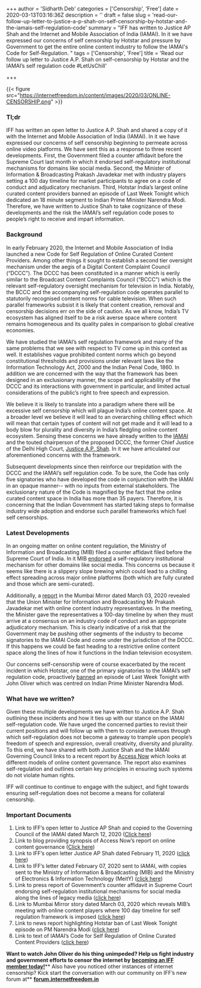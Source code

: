 +++
author = 'Sidharth Deb'
categories = ['Censorship', 'Free']
date = 2020-03-13T03:16:36Z
description = ''
draft = false
slug = 'read-our-follow-up-letter-to-justice-a-p-shah-on-self-censorship-by-hotstar-and-the-iamais-self-regulation-code'
summary = "IFF has written to Justice AP Shah and the Internet and Mobile Association of India (IAMAI). In it we have expressed our concerns of self censorship by Hotstar and pressure by Government to get the entire online content industry to follow the IAMAI's Code for Self-Regulation. "
tags = ['Censorship', 'Free']
title = 'Read our follow up letter to Justice A.P. Shah on self-censorship by Hotstar and the IAMAI’s self regulation code #LetUsChill'

+++


{{< figure src="https://internetfreedom.in/content/images/2020/03/ONLINE-CENSORSHIP.png" >}}

### Tl;dr

IFF has written an open letter to Justice A.P. Shah and shared a copy of it with the Internet and Mobile Association of India (IAMAI). In it we have expressed our concerns of self censorship beginning to permeate across online video platforms. We have sent this as a response to three recent developments. First, the Government filed a counter affidavit before the Supreme Court last month in which it endorsed self-regulatory institutional mechanisms for domains like social media. Second, the Minister of Information & Broadcasting Prakash Javadekar met with industry players setting a 100 day timeline for market participants to agree on a code of conduct and adjudicatory mechanism. Third, Hotstar India’s largest online curated content providers banned an episode of Last Week Tonight which dedicated an 18 minute segment to Indian Prime Minister Narendra Modi. Therefore, we have written to Justice Shah to take cognizance of these developments and the risk the IAMAI’s self regulation code poses to people’s right to receive and impart information.

### Background

In early February 2020, the Internet and Mobile Association of India launched a new Code for Self Regulation of Online Curated Content Providers. Among other things it sought to establish a second tier oversight mechanism under the aegis of a Digital Content Complaint Council (“DCCC”). The DCCC has been constituted in a manner which is eerily similar to the Broadcast Content Complaints Council (“BCCC”) which is the relevant self-regulatory oversight mechanism for television in India. Notably, the BCCC and the accompanying self-regulation code operates parallel to statutorily recognised content norms for cable television. When such parallel frameworks subsist it is likely that content creation, removal and censorship decisions err on the side of caution. As we all know, India’s TV ecosystem has aligned itself to be a risk averse space where content remains homogeneous and its quality pales in comparison to global creative economies.

We have studied the IAMAI’s self regulation framework and many of the same problems that we see with respect to TV come up in this context as well. It establishes vague prohibited content norms which go beyond constitutional thresholds and provisions under relevant laws like the Information Technology Act, 2000 and the Indian Penal Code, 1860. In addition we are concerned with the way that the framework has been designed in an exclusionary manner, the scope and applicability of the DCCC and its interactions with government in particular, and limited actual considerations of the public’s right to free speech and expression.

We believe it is likely to translate into a paradigm where there will be excessive self censorship which will plague India’s online content space. At a broader level we believe it will lead to an overarching chilling effect which will mean that certain types of content will not get made and it will lead to a body blow for plurality and diversity in India’s fledgling online content ecosystem. Sensing these concerns we have already written to the [IAMAI](https://internetfreedom.in/online-video-streaming-and-tv-are-not-the-same-so-why-is-the-iamai-trying-to-make-it-so/) and the touted chairperson of the proposed DCCC, the former Chief Justice of the Delhi High Court, [Justice A.P. Shah](https://internetfreedom.in/a-gentle-open-letter-to-justice-a-p-shah-on-the-online-video-self-regulatory-code/). In it we have articulated our aforementioned concerns with the framework.

Subsequent developments since then reinforce our trepidation with the DCCC and the IAMAI’s self regulation code. To be sure, the Code has only five signatories who have developed the code in conjunction with the IAMAI in an opaque manner-- with no inputs from external stakeholders. The exclusionary nature of the Code is magnified by the fact that the online curated content space in India has more than 35 payers. Therefore, it is concerning that the Indian Government has started taking steps to formalise industry wide adoption and endorse such parallel frameworks which fuel self censorships.

### Latest Developments

In an ongoing matter on online content regulation, the Ministry of Information and Broadcasting (MIB) filed a counter affidavit filed before the Supreme Court of India. In it MIB [endorsed](https://economictimes.indiatimes.com/tech/internet/self-regulation-model-may-work-for-ott-companies-govt/articleshow/74410087.cms) a self-regulatory institutional mechanism for other domains like social media. This concerns us because it seems like there is a slippery slope brewing which could lead to a chilling effect spreading across major online platforms (both which are fully curated and those which are semi-curated).

Additionally, a [report](https://mumbaimirror.indiatimes.com/mumbai/cover-story/curb-your-ott-instincts/articleshow/74449516.cms) in the Mumbai Mirror dated March 03, 2020 revealed that the Union Minister for Information and Broadcasting Mr Prakash Javadekar met with online content industry representatives. In the meeting, the Minister gave the representatives a 100-day timeline by when they must arrive at a consensus on an industry code of conduct and an appropriate adjudicatory mechanism. This is clearly indicative of a risk that the Government may be pushing other segments of the industry to become signatories to the IAMAI Code and come under the jurisdiction of the DCCC. If this happens we could be fast heading to a restrictive online content space along the lines of how it functions in the Indian television ecosystem.

Our concerns self-censorship were of course exacerbated by the recent incident in which Hotstar, one of the primary signatories to the IAMAI’s self regulation code, proactively [banned](https://www.thehindu.com/entertainment/hotstar-blocks-john-olivers-last-week-tonight-episode-criticising-narendra-modi/article30920096.ece) an episode of Last Week Tonight with John Oliver which was centred on Indian Prime Minister Narendra Modi.

### What have we written?

Given these multiple developments we have written to Justice A.P. Shah outlining these incidents and how it ties up with our stance on the IAMAI self-regulation code. We have urged the concerned parties to revisit their current positions and will follow up with them to consider avenues through which self-regulation does not become a gateway to trample upon people’s freedom of speech and expression, overall creativity, diversity and plurality. To this end, we have shared with both Justice Shah and the IAMAI Governing Council links to a recent report by [Access Now](https://www.accessnow.org/guide-how-to-protect-human-rights-in-content-governance/) which looks at different models of online content governance. The report also examines self-regulation and outlines certain key principles in ensuring such systems do not violate human rights.

IFF will continue to continue to engage with the subject, and fight towards ensuring self-regulation does not become a means for collateral censorship.

### Important Documents

1. Link to IFF’s open letter to Justice AP Shah and copied to the Governing Council of the IAMAI dated March 12, 2020 ([Click here](https://drive.google.com/file/d/17ofwakgzVniKud_VlQiLgA16z1zvY4Hv/view?usp=sharing))
2. Link to blog providing synopsis of Access Now’s report on online content governance ([Click here](https://www.accessnow.org/guide-how-to-protect-human-rights-in-content-governance/))
3. Link to IFF’s open letter Justice AP Shah dated February 11, 2020 ([click here](https://drive.google.com/file/d/1JbfzE3IqOXmFbBj3CWo89IAQTAqTSTgN/view))
4. Link to IFF’s letter dated February 07, 2020 sent to IAMAI, with copies sent to the Ministry of Information & Broadcasting (MIB) and the Ministry of Electronics & Information Technology (MeitY) ([click here](https://drive.google.com/file/d/1b3eJQghsUwOJEYU1ri0ah2roO0BVSju0/view))
5. Link to press report of Government’s counter affidavit in Supreme Court endorsing self-regulation institutional mechanisms for social media along the lines of legacy media ([click here](https://economictimes.indiatimes.com/tech/internet/self-regulation-model-may-work-for-ott-companies-govt/articleshow/74410087.cms))
6. Link to Mumbai Mirror story dated March 03, 2020 which reveals MIB’s meeting with online content players where 100 day timeline for self regulation framework is imposed ([click here](https://mumbaimirror.indiatimes.com/mumbai/cover-story/curb-your-ott-instincts/articleshow/74449516.cms))
7. Link to news report highlighting Hotstar ban of Last Week Tonight episode on PM Narendra Modi ([click here](https://www.thehindu.com/entertainment/hotstar-blocks-john-olivers-last-week-tonight-episode-criticising-narendra-modi/article30920096.ece))
8. Link to text of IAMAI’s Code for Self Regulation of Online Curated Content Providers ([click here](https://www.medianama.com/wp-content/uploads/IAMAI-Digital-Content-Complaint-Council-NEW.pdf))

**Want to watch John Oliver do his thing unimpeded? Help us fight industry and government efforts to censor the internet by** [**becoming an IFF member today!**](https://internetfreedom.in/donate/)** Also have you noticed other instances of internet censorship? Kick start the conversation with our community on IFF’s new forum at** [**forum.internetfreedom.in**](https://forum.internetfreedom.in/)

